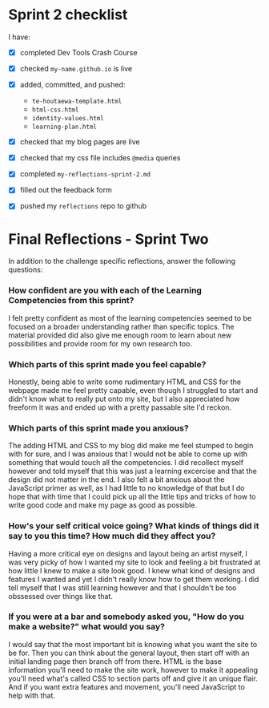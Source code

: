 # Sprint 2 checklist

I have:
- [x] completed Dev Tools Crash Course
- [x] checked `my-name.github.io` is live
- [x] added, committed, and pushed:
    - `te-houtaewa-template.html`
    - `html-css.html`
    - `identity-values.html` 
    - `learning-plan.html` 
- [x] checked that my blog pages are live
- [x] checked that my css file includes `@media` queries
- [x] completed `my-reflections-sprint-2.md`
- [x] filled out the feedback form
- [x] pushed my `reflections` repo to github



# Final Reflections - Sprint Two 

In addition to the challenge specific reflections, answer the following questions:

### How confident are you with each of the Learning Competencies from this sprint?
I felt pretty confident as most of the learning competencies seemed to be focused on a broader understanding rather than specific topics. The material provided did also give me enough room to learn about new possibilities and provide room for my own research too.


### Which parts of this sprint made you feel capable?
Honestly, being able to write some rudimentary HTML and CSS for the webpage made me feel pretty capable, even though I struggled to start and didn't know what to really put onto my site, but I also appreciated how freeform it was and ended up with a pretty passable site I'd reckon.


### Which parts of this sprint made you anxious?
The adding HTML and CSS to my blog did make me feel stumped to begin with for sure, and I was anxious that I would not be able to come up with something that would touch all the competencies. I did recollect myself however and told myself that this was just a learning excercise and that the design did not matter in the end. I also felt a bit anxious about the JavaScript primer as well, as I had little to no knowledge of that but I do hope that with time that I could pick up all the little tips and tricks of how to write good code and make my page as good as possible.


### How's your self critical voice going? What kinds of things did it say to you this time? How much did they affect you?
Having a more critical eye on designs and layout being an artist myself, I was very picky of how I wanted my site to look and feeling a bit frustrated at how little I knew to make a site look good. I knew what kind of designs and features I wanted and yet I didn't really know how to get them working. I did tell myself that I was still learning however and that I shouldn't be too obssessed over things like that.


### If you were at a bar and somebody asked you, "How do you make a website?" what would you say?
I would say that the most important bit is knowing what you want the site to be for. Then you can think about the general layout, then start off with an initial landing page then branch off from there. HTML is the base information you'll need to make the site work, however to make it appealing you'll need what's called CSS to section parts off and give it an unique flair. And if you want extra features and movement, you'll need JavaScript to help with that. 

